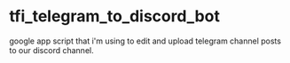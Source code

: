 # tfi_telegram_to_discord_bot
google app script that i'm using to edit and upload telegram channel posts to our discord channel.

